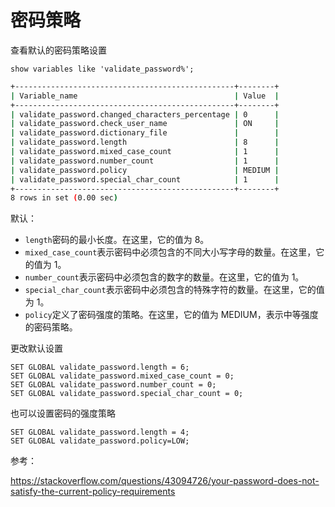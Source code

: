 # 密码策略

查看默认的密码策略设置
```mysql
show variables like 'validate_password%';
```
```bash
+-------------------------------------------------+--------+
| Variable_name                                   | Value  |
+-------------------------------------------------+--------+
| validate_password.changed_characters_percentage | 0      |
| validate_password.check_user_name               | ON     |
| validate_password.dictionary_file               |        |
| validate_password.length                        | 8      |
| validate_password.mixed_case_count              | 1      |
| validate_password.number_count                  | 1      |
| validate_password.policy                        | MEDIUM |
| validate_password.special_char_count            | 1      |
+-------------------------------------------------+--------+
8 rows in set (0.00 sec)
```

默认：
- `length`密码的最小长度。在这里，它的值为 8。
- `mixed_case_count`表示密码中必须包含的不同大小写字母的数量。在这里，它的值为 1。
- `number_count`表示密码中必须包含的数字的数量。在这里，它的值为 1。
- `special_char_count`表示密码中必须包含的特殊字符的数量。在这里，它的值为 1。
- `policy`定义了密码强度的策略。在这里，它的值为 MEDIUM，表示中等强度的密码策略。

更改默认设置
```mysql
SET GLOBAL validate_password.length = 6;
SET GLOBAL validate_password.mixed_case_count = 0;
SET GLOBAL validate_password.number_count = 0;
SET GLOBAL validate_password.special_char_count = 0;
```
也可以设置密码的强度策略
```mysql
SET GLOBAL validate_password.length = 4;
SET GLOBAL validate_password.policy=LOW;
```

参考：

https://stackoverflow.com/questions/43094726/your-password-does-not-satisfy-the-current-policy-requirements